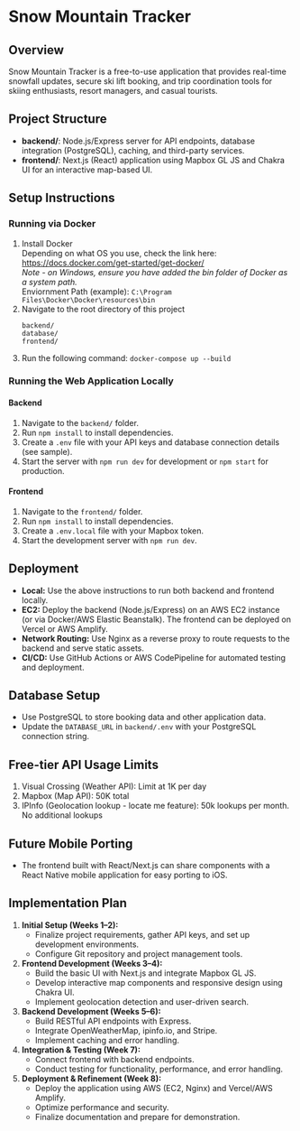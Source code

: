 # Snow Mountain Tracker

## Overview
Snow Mountain Tracker is a free-to-use application that provides real-time snowfall updates, secure ski lift booking, and trip coordination tools for skiing enthusiasts, resort managers, and casual tourists.

## Project Structure
- **backend/**: Node.js/Express server for API endpoints, database integration (PostgreSQL), caching, and third-party services.
- **frontend/**: Next.js (React) application using Mapbox GL JS and Chakra UI for an interactive map-based UI.

## Setup Instructions

### Running via Docker
1. Install Docker
   <br />Depending on what OS you use, check the link here: https://docs.docker.com/get-started/get-docker/
   <br />*Note - on Windows, ensure you have added the bin folder of Docker as a system path.*
   <br />Enviornment Path (example): ```C:\Program Files\Docker\Docker\resources\bin```
   <br />
2. Navigate to the root directory of this project
   <br />
   ```
   backend/
   database/
   frontend/
   ```
3. Run the following command: ```docker-compose up --build```

### Running the Web Application Locally

#### Backend
1. Navigate to the `backend/` folder.
2. Run `npm install` to install dependencies.
3. Create a `.env` file with your API keys and database connection details (see sample).
4. Start the server with `npm run dev` for development or `npm start` for production.

#### Frontend
1. Navigate to the `frontend/` folder.
2. Run `npm install` to install dependencies.
3. Create a `.env.local` file with your Mapbox token.
4. Start the development server with `npm run dev`.

## Deployment
- **Local:** Use the above instructions to run both backend and frontend locally.
- **EC2:** Deploy the backend (Node.js/Express) on an AWS EC2 instance (or via Docker/AWS Elastic Beanstalk). The frontend can be deployed on Vercel or AWS Amplify.
- **Network Routing:** Use Nginx as a reverse proxy to route requests to the backend and serve static assets.
- **CI/CD:** Use GitHub Actions or AWS CodePipeline for automated testing and deployment.

## Database Setup
- Use PostgreSQL to store booking data and other application data.
- Update the `DATABASE_URL` in `backend/.env` with your PostgreSQL connection string.

## Free-tier API Usage Limits
1. Visual Crossing (Weather API): Limit at 1K per day
2. Mapbox (Map API): 50K total
3. IPInfo (Geolocation lookup - locate me feature): 50k lookups per month. No additional lookups

## Future Mobile Porting
- The frontend built with React/Next.js can share components with a React Native mobile application for easy porting to iOS.

## Implementation Plan
1. **Initial Setup (Weeks 1–2):**
   - Finalize project requirements, gather API keys, and set up development environments.
   - Configure Git repository and project management tools.
2. **Frontend Development (Weeks 3–4):**
   - Build the basic UI with Next.js and integrate Mapbox GL JS.
   - Develop interactive map components and responsive design using Chakra UI.
   - Implement geolocation detection and user-driven search.
3. **Backend Development (Weeks 5–6):**
   - Build RESTful API endpoints with Express.
   - Integrate OpenWeatherMap, ipinfo.io, and Stripe.
   - Implement caching and error handling.
4. **Integration & Testing (Week 7):**
   - Connect frontend with backend endpoints.
   - Conduct testing for functionality, performance, and error handling.
5. **Deployment & Refinement (Week 8):**
   - Deploy the application using AWS (EC2, Nginx) and Vercel/AWS Amplify.
   - Optimize performance and security.
   - Finalize documentation and prepare for demonstration.
